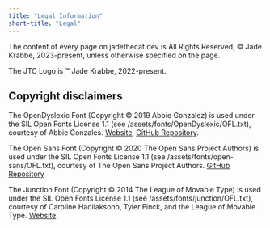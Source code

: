 ```yaml
---
title: "Legal Information"
short-title: "Legal"
---
```


The content of every page on jadethecat.dev is All Rights Reserved, &copy; Jade Krabbe, 2023-present, unless otherwise specified on the page.

The JTC Logo is &trade; Jade Krabbe, 2022-present.

## Copyright disclaimers

The OpenDyslexic Font (Copyright &copy; 2019 Abbie Gonzalez) is used under the SIL Open Fonts License 1.1 (see /assets/fonts/OpenDyslexic/OFL.txt), courtesy of Abbie Gonzales. [Website](https://opendyslexic.org/), [GitHub Repository](https://github.com/antijingoist/opendyslexic).

The Open Sans Font (Copyright &copy; 2020 The Open Sans Project Authors) is used under the SIL Open Fonts License 1.1 (see /assets/fonts/open-sans/OFL.txt), courtesy of The Open Sans Project Authors. [GitHub Repository](https://github.com/googlefonts/opensans)

The Junction Font (Copyright &copy; 2014 The League of Movable Type) is used under the SIL Open Fonts License 1.1 (see /assets/fonts/junction/OFL.txt), courtesy of Caroline Hadilaksono, Tyler Finck, and the League of Movable Type. [Website](https://www.theleagueofmoveabletype.com/junction).
